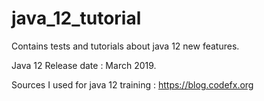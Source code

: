 # java_12_tutorial
Contains tests and tutorials about java 12 new features.

Java 12 Release date : March 2019.

Sources I used for java 12 training :
https://blog.codefx.org

